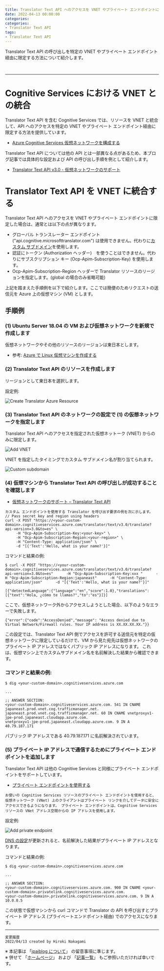 ```yaml
---
title: Translator Text API へのアクセスを VNET やプライベート エンドポイントに限定する方法
date: 2022-04-13 00:00:00
categories:
categories:
- Translator Text API
tags:
- Translator Text API
---
```


Translator Text API の呼び出しを特定の VNET やプライベート エンドポイント経由に限定する方法について紹介します。
<!-- more -->
<br>

***

# Cognitive Services における VNET との統合
Translator Text API を含む Cognitive Services では、リソースを VNET と統合して、API へのアクセスを特定の VNET やプライベート エンドポイント経由に限定する方法を提供しています。

- [Azure Cognitive Services 仮想ネットワークを構成する](https://docs.microsoft.com/ja-jp/azure/cognitive-services/cognitive-services-virtual-networks?tabs=portal)

Translator Text API については他の API とは一部異なる点があるため、本ブログ記事では具体的な設定および API の呼び出し手順を例として紹介します。

- [Translator Text API v3.0 - 仮想ネットワークのサポート](https://docs.microsoft.com/ja-jp/azure/cognitive-services/translator/reference/v3-0-reference#virtual-network-support)


# Translator Text API を VNET に統合する
Translator Text API へのアクセスを VNET やプライベート エンドポイントに限定した場合は、通常とは以下の点が異なります。

- グローバル トランスレーター エンドポイント ("api.cognitive.microsofttranslator.com") は使用できません。代わりに[カスタム サブドメイン](https://docs.microsoft.com/ja-jp/azure/cognitive-services/cognitive-services-custom-subdomains)を使用します。
- 認証にトークン (Authorization ヘッダー)　を使うことはできません。代わりにサブスクリプション キー (Ocp-Apim-Subscription-Key) を使用します。
- Ocp-Apim-Subscription-Region ヘッダーで Translator リソースのリージョンを指定します。(global の場合のみ省略可能)
 
上記を踏まえた手順例を以下で紹介します。ここでは簡便のためリクエストの送信元を Azure 上の仮想マシン (VM) とします。

## 手順例

### (1) Ubuntu Server 18.04 の VM および仮想ネットワークを新規で作成します
仮想ネットワークやその他のリソースのリージョンは東日本とします。

- 参考: [Azure で Linux 仮想マシンを作成する](https://docs.microsoft.com/ja-jp/learn/modules/create-linux-virtual-machine-in-azure/)

 
### (2) Translator Text API のリソースを作成します
リージョンとして東日本を選択します。
 
設定例:

![Create Translator Azure Resource](https://jpaiblog.github.io/images/TranslatorTextAPI-VNET-and-PrivateEndpoint/2-create-resource-1.png)
 
 
### (3) Translator Text API のネットワークの設定で (1) の仮想ネットワークを指定します

Translator Text API へのアクセスを指定された仮想ネットーク (VNET) からのみに限定します。

![Add VNET](https://jpaiblog.github.io/images/TranslatorTextAPI-VNET-and-PrivateEndpoint/3-add-vnet-1.png)
 
VNET を指定したタイミングでカスタム サブドメイン名が割り当てられます。
 
![Custom subdomain](https://jpaiblog.github.io/images/TranslatorTextAPI-VNET-and-PrivateEndpoint/3-custom-subdomain.png)

### (4) 仮想マシンから Translator Text API の呼び出しが成功することを確認します

- [仮想ネットワークのサポート – Translator Text API](https://docs.microsoft.com/ja-jp/azure/cognitive-services/translator/reference/v3-0-reference#virtual-network-support)
```
カスタム エンドポイントを使用する Translator を呼び出す要求の例を次に示します。
// Pass secret key and region using headers
curl -X POST "https://<your-custom-domain>.cognitiveservices.azure.com/translator/text/v3.0/translate?api-version=3.0&to=es" \
     -H "Ocp-Apim-Subscription-Key:<your-key>" \
     -H "Ocp-Apim-Subscription-Region:<your-region>" \
     -H "Content-Type: application/json" \
     -d "[{'Text':'Hello, what is your name?'}]"
```

コマンドと結果の例:
```
$ curl -X POST "https://<your-custom-domain>.cognitiveservices.azure.com/translator/text/v3.0/translate?api-version=3.0&to=es"      -H "Ocp-Apim-Subscription-Key:xxx "      -H "Ocp-Apim-Subscription-Region:japaneast"      -H "Content-Type: application/json"      -d "[{'Text':'Hello, what is your name?'}]"

[{"detectedLanguage":{"language":"en","score":1.0},"translations":[{"text":"Hola, ¿cómo te llamas?","to":"es"}]}]
```

ここで、仮想ネットワーク外からアクセスしようとした場合、以下のようなエラーで失敗します。

``` 
{"error":{"code":"AccessDenied","message": "Access denied due to Virtual Network/Firewall rules. Your IP address is XX.XX.XX.XX."}}
```

この設定では、Translator Text API 側でアクセスを許可する送信元を特定の仮想ネットワークに限定しているだけで、VM から見た宛先は仮想ネットワークのプライベート IP アドレスではなくパブリック IP アドレスになります。
これは、仮想マシン上でカスタムサブドメイン名を名前解決した結果から確認できます。
 
### コマンドと結果の例:
```
$ dig <your-custom-domain>.cognitiveservices.azure.com

...

;; ANSWER SECTION:
<your-custom-domain>.cognitiveservices.azure.com. 541 IN CNAME japaneast.prod.vnet.cog.trafficmanager.net.
japaneast.prod.vnet.cog.trafficmanager.net. 60 IN CNAME vnetproxyv1-jpe-prod.japaneast.cloudapp.azure.com.
vnetproxyv1-jpe-prod.japaneast.cloudapp.azure.com. 9 IN A 40.79.187.171
```
パブリック IP アドレスである 40.79.187.171 に名前解決されています。

### (5) プライベート IP アドレスで通信するためにプライベート エンドポイントを追加します
 
Translator Text API は他の Cognitive Services と同様にプライベート エンドポイントをサポートしています。

- [プライベート エンドポイントを使用する](https://docs.microsoft.com/ja-jp/azure/cognitive-services/cognitive-services-virtual-networks?tabs=portal#use-private-endpoints)
```
お使いの Cognitive Services リソースのプライベート エンドポイントを使用すると、仮想ネットワーク (VNet) 上のクライアントはプライベート リンクを介してデータに安全にアクセスできるようになります。 プライベート エンドポイントは、Cognitive Services リソースの VNet アドレス空間からの IP アドレスを使用します。
```

設定例:

![Add private endpoint](https://jpaiblog.github.io/images/TranslatorTextAPI-VNET-and-PrivateEndpoint/5-add-private-endpoint.png)

 [DNS の設定](https://docs.microsoft.com/ja-jp/azure/private-link/private-endpoint-dns)が更新されると、名前解決した結果がプライベート IP アドレスとなります。
 
コマンドと結果の例:
```
$ dig <your-custom-domain>.cognitiveservices.azure.com
 
...

;; ANSWER SECTION:
<your-custom-domain>.cognitiveservices.azure.com. 900 IN CNAME <your-custom-domain>.privatelink.cognitiveservices.azure.com.
<your-custom-domain>.privatelink.cognitiveservices.azure.com. 9 IN A 10.0.0.5
```

この状態で仮想マシンから curl コマンドで Translator の API を呼び出すとプライベート IP アドレス (プライベートエンドポイント経由) でのアクセスになります。

***
`変更履歴`  
`2022/04/13 created by Hiroki Nakagami`  


※ 本記事は 「[jpaiblog について](https://jpaiblog.github.io/blog/2020/01/01/about-jpaiblog/)」 の留意事項に準じます。  
※ 併せて 「[ホームページ](https://jpaiblog.github.io/blog/)」 および 「[記事一覧](https://jpaiblog.github.io/blog/archives/)」 もご参照いただければ幸いです。  